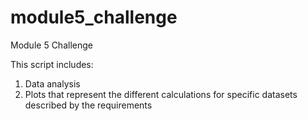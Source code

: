 # module5_challenge
Module 5 Challenge

This script includes:
1. Data analysis
2. Plots that represent the different calculations for specific datasets described by the requirements
